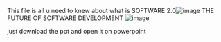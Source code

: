 This file is all u need to knew about what is SOFTWARE 2.0![image](https://github.com/user-attachments/assets/4f81224c-befc-4b9f-bac5-7ad52a767ba4)
THE FUTURE OF SOFTWARE DEVELOPMENT
![image](https://github.com/user-attachments/assets/49801840-13a4-4023-a6d8-5583a0df9d9d)






just download the ppt and open it on powerpoint
